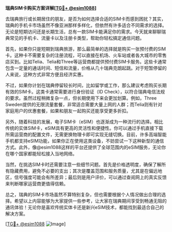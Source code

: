 **瑞典SIM卡购买方案详解[[TG💪+ @esim1088](https://t.me/s/esim1088)]**

去瑞典旅行或长期居住的朋友，是否为如何选择合适的SIM卡而感到困扰？其实，瑞典的手机卡市场虽然不像亚洲那样多样化，但依然有许多适合不同需求的选择。无论是短期访问还是长期生活，总有一款SIM卡能满足你的需求。今天就来聊聊瑞典常见的手机卡、流量卡以及注册卡类型，帮助你轻松搞定通信问题。

首先，如果你只是短期到瑞典旅游，那么最简单的选择就是购买一张预付费的SIM卡。这种卡不需要复杂的注册流程，可以直接在机场、火车站或者各大城市的零售店买到。比如Telia、Telia和Three等运营商都提供预付费SIM卡服务。这些卡通常包含一定量的通话时间、短信和流量，价格从几十瑞典克朗起跳。对于短暂停留的人来说，这种方式非常方便且经济实惠。

不过，如果你计划在瑞典停留较长时间，比如留学或工作，那么建议考虑购买长期有效的SIM卡。这类卡通常需要进行身份验证（ID Check），以符合瑞典电信法规的要求。虽然过程稍微复杂一点，但长期使用下来会更加划算。例如，Three Sweden提供的无限流量套餐，非常适合需要大量上网的人群；而Telia则有针对家庭用户的优惠套餐，如果和朋友一起购买还能享受更多折扣。

另外，随着科技的发展，电子SIM卡（eSIM）也逐渐成为一种流行的选择。相比传统的实体SIM卡，eSIM具有更高的灵活性和便捷性。你可以通过手机直接下载所需运营商的配置文件，无需更换物理卡即可实现无缝切换。目前，许多高端智能手机都支持eSIM功能，如果你正在使用这类设备，不妨尝试一下这种新型的通信方式。此外，像@esim1088这样的平台还提供了全球范围内的eSIM服务，无论你在哪个国家都能轻松接入当地网络。

当然，在挑选SIM卡时还需要注意一些细节问题。首先是价格透明度，确保了解所有隐藏费用，避免不必要的支出；其次是覆盖范围和服务质量，尤其是在偏远地区，信号强度可能会有所差异；最后则是用户评价，可以通过查阅网上的真实反馈来判断哪家运营商更值得信赖。

总之，瑞典的SIM卡市场虽然不算特别复杂，但也需要根据个人情况做出合理的选择。希望以上内容能够为大家提供一些参考，让大家在瑞典期间享受到畅通无阻的通讯体验！无论你是喜欢传统实体卡还是新兴eSIM技术，都能找到最适合自己的解决方案。

[[TG💪+ @esim1088](https://t.me/s/esim1088) ![Image](https://i.postimg.cc/4NQfJmqS/Snipaste-2025-05-13-00-14-12.png)]